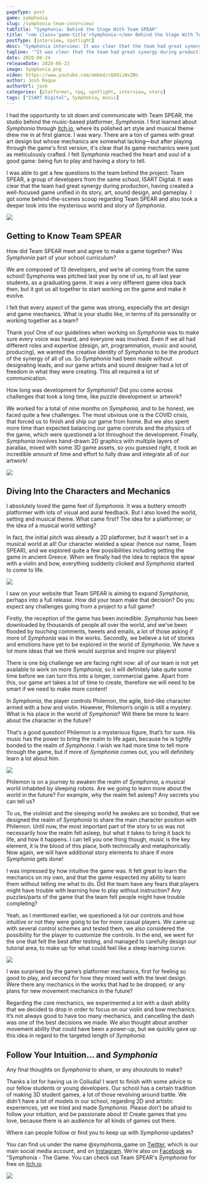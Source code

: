 ```yaml
---
pageType: post
game: symphonia
slug: /symphonia-team-interview/
tabTitle: "Symphonia: Behind the Stage With Team SPEAR"
title: "<em class='game-title'>Symphonia:</em> Behind the Stage With Team SPEAR"
postType: [interview, spotlight]
desc: "Symphonia interview: It was clear that the team had great synergy during production, having created a well-focused game unified in its story, art, sound design, and gameplay."
tagline: '"It was clear that the team had great synergy during production, having created a well-focused game unified in its story, art, sound design, and gameplay."'
date: 2020-08-24
releaseDate: 2020-06-23
image: Symphonia.png
video: https://www.youtube.com/embed/cQA9iiWxZBU
author: Josh Roque
authorUrl: josh
categories: [platformer, rpg, spotlight, interview, story]
tags: ["ISART Digital", Symphonia, music]
---
```


I had the opportunity to sit down and communicate with Team SPEAR, the studio behind the music-based platformer, _Symphonia_. I first learned about _Symphonia_ through [itch.io](https://isart-digital.itch.io/symphonia), where its polished art style and musical theme drew me in at first glance. I was wary. There are a ton of games with great art design but whose mechanics are somewhat lacking—but after playing through the game's first version, it's clear that its game mechanics were just as meticulously crafted. I felt _Symphonia_ reached the heart and soul of a good game: being fun to play and having a story to tell.

I was able to get a few questions to the team behind the project: Team SPEAR, a group of developers from the same school, ISART Digital. It was clear that the team had great synergy during production, having created a well-focused game unified in its story, art, sound design, and gameplay. I got some behind-the-scenes scoop regarding Team SPEAR and also took a deeper look into the mysterious world and story of _Symphonia_.

![][image0]

## Getting to Know Team SPEAR

<span class="blue-q">How did Team SPEAR meet and agree to make a game together? Was _Symphonia_ part of your school curriculum?</span>

We are composed of 13 developers, and we’re all coming from the same school! Symphonia was pitched last year by one of us, to all last year students, as a graduating game. It was a very different game idea back then, but it got us all together to start working on the game and make it evolve.

<span class="blue-q">I felt that every aspect of the game was strong, especially the art design and game mechanics. What is your studio like, in terms of its personality or working together as a team?</span>

Thank you! One of our guidelines when working on _Symphonia_ was to make sure every voice was heard, and everyone was involved. Even if we all had different roles and expertise (design, art, programmation, music and sound, producing), we wanted the creative identity of _Symphonia_ to be the product of the synergy of all of us. So _Symphonia_ had been made without designating leads, and our game artists and sound designer had a lot of freedom in what they were creating. This all required a lot of communication.

<span class="blue-q">How long was development for _Symphonia_? Did you come across challenges that took a long time, like puzzle development or artwork?</span>

We worked for a total of nine months on _Symphonia_, and to be honest, we faced quite a few challenges. The most obvious one is the COVID crisis, that forced us to finish and ship our game from home. But we also spent more time than expected balancing our game controls and the physics of the game, which were questioned a lot throughout the development. Finally, _Symphonia_ involves hand-drawn 2D graphics with multiple layers of parallax, mixed with some 3D game assets, so you guessed right, it took an incredible amount of time and effort to fully draw and integrate all of our artwork!

![][image7]

## Diving Into the Characters and Mechanics

<span class="blue-q">I absolutely loved the game feel of _Symphonia_. It was a buttery smooth platformer with lots of visual and aural feedback. But I also loved the world, setting and musical theme. What came first? The idea for a platformer, or the idea of a musical world setting?</span>

In fact, the initial pitch was already a 2D platformer, but it wasn’t set in a musical world at all! Our character wielded a spear (hence our name, Team SPEAR), and we explored quite a few possibilities including setting the game in ancient Greece. When we finally had the idea to replace the spear with a violin and bow, everything suddenly clicked and _Symphonia_ started to come to life.

![][image3]

<span class="blue-q">I saw on your website that Team SPEAR is aiming to expand _Symphonia_, perhaps into a full release. How did your team make that decision? Do you expect any challenges going from a project to a full game?</span>

Firstly, the reception of the game has been incredible. _Symphonia_ has been downloaded by thousands of people all over the world, and we’ve been flooded by touching comments, tweets and emails, a lot of those asking if more of _Symphonia_ was in the works. Secondly, we believe a lot of stories and emotions have yet to be explored in the world of _Symphonia_. We have a lot more ideas that we think would surprise and inspire our players!

There is one big challenge we are facing right now: all of our team is not yet available to work on more _Symphonia_, so it will definitely take quite some time before we can turn this into a longer, commercial game. Apart from this, our game art takes a lot of time to create, therefore we will need to be smart if we need to make more content!

<span class="blue-q">In _Symphonia_, the player controls Philemon, the agile, bird-like character armed with a bow and violin. However, Philemon’s origin is still a mystery. What is his place in the world of _Symphonia_? Will there be more to learn about the character in the future?</span>

That’s a good question! Philemon is a mysterious figure, that’s for sure. His music has the power to bring the realm to life again, because he is tightly bonded to the realm of _Symphonia_. I wish we had more time to tell more through the game, but if more of _Symphonia_ comes out, you will definitely learn a lot about him.

![][image5]

<span class="blue-q">Philemon is on a journey to awaken the realm of _Symphonia_, a musical world inhabited by sleeping robots. Are we going to learn more about the world in the future? For example, why the realm fell asleep? Any secrets you can tell us?</span>

To us, the violinist and the sleeping world he awakes are so bonded, that we designed the realm of _Symphonia_ to share the main character position with Philemon. Until now, the most important part of the story to us was not necessarily how the realm fell asleep, but what it takes to bring it back to life, and how it happens. I can tell you one thing though, music is the key element, it is the blood of this place, both technically and metaphorically. Now again, we will have additional story elements to share if more _Symphonia_ gets done!

<span class="blue-q">I was impressed by how intuitive the game was. It felt great to learn the mechanics on my own, and that the game respected my ability to learn them without telling me what to do. Did the team have any fears that players might have trouble with learning how to play without instruction? Any puzzles/parts of the game that the team felt people might have trouble completing?</span>

Yeah, as I mentioned earlier, we questioned a lot our controls and how intuitive or not they were going to be for more casual players. We came up with several control schemes and tested them, we also considered the possibility for the player to customize the controls. In the end, we went for the one that felt the best after testing, and managed to carefully design our tutorial area, to make up for what could feel like a steep learning curve.

![][image6]

<span class="blue-q">I was surprised by the game’s platformer mechanics, first for feeling so good to play, and second for how they mixed well with the level design. Were there any mechanics in the works that had to be dropped, or any plans for new movement mechanics in the future?</span>

Regarding the core mechanics, we experimented a lot with a dash ability that we decided to drop in order to focus on our violin and bow mechanics. It’s not always good to have too many mechanics, and cancelling the dash was one of the best decisions we made. We also thought about another movement ability that could have been a power-up, but we quickly gave up this idea in regard to the targeted length of _Symphonia_.

## Follow Your Intuition... and _Symphonia_

<span class="blue-q">Any final thoughts on _Symphonia_ to share, or any shoutouts to make?</span>

Thanks a lot for having us in Colludia! I want to finish with some advice to our fellow students or young developers. Our school has a certain tradition of making 3D student games, a lot of those revolving around battle. We didn’t have a lot of models in our school, regarding 2D and artistic experiences, yet we tried and made _Symphonia_. Please don’t be afraid to follow your intuition, and be passionate about it! Create games that you love, because there is an audience for all kinds of games out there.

<span class="blue-q">Where can people follow or find you to keep up with _Symphonia_ updates?</span>

You can find us under the name @symphonia_game on [Twitter](https://twitter.com/symphonia_game), which is our main social media account, and on [Instagram](https://www.instagram.com/symphonia_game/?hl=en). We’re also on [Facebook](https://www.facebook.com/symphoniagame) as “Symphonia - The Game. You can check out Team SPEAR's _Symphonia_ for free on [itch.io](https://isart-digital.itch.io/symphonia).

![][image8]

[image0]: ../../../images/post/symphonia/Symphonia0.png
[image1]: ../../../images/post/symphonia/Symphonia4.png
[image3]: ../../../images/post/symphonia/Symphonia1.png
[image5]: ../../../images/post/symphonia/Symphonia5.png
[image6]: ../../../images/post/symphonia/Symphonia6.png
[image7]: ../../../images/post/symphonia/Symphonia7.png
[image8]: ../../../images/post/symphonia/Symphonia-end.png
